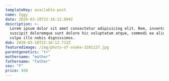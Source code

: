 ```yaml
---
templateKey: available-post
name: Iggy
date: 2020-03-18T22:16:12.694Z
description: >-
  Lorem ipsum dolor sit amet consectetur adipisicing elit. Rem, inventore
  suscipit doloremque sunt dolore hic voluptatum atque, commodi ea aliquam nulla
  culpa illo nobis dignissimos.
dob: 2020-03-18T22:16:12.713Z
featuredimage: /img/photo-of-snake-3281127.jpg
parentgenetics: "t+"
mothername: "mother"
fathername: "father"
sex: "F"
price: 450
---
```

